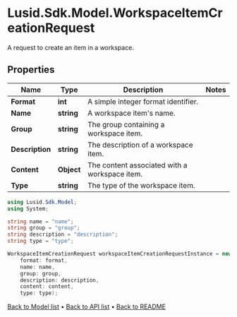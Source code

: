 # Lusid.Sdk.Model.WorkspaceItemCreationRequest
A request to create an item in a workspace.

## Properties

Name | Type | Description | Notes
------------ | ------------- | ------------- | -------------
**Format** | **int** | A simple integer format identifier. | 
**Name** | **string** | A workspace item&#39;s name. | 
**Group** | **string** | The group containing a workspace item. | 
**Description** | **string** | The description of a workspace item. | 
**Content** | **Object** | The content associated with a workspace item. | 
**Type** | **string** | The type of the workspace item. | 

```csharp
using Lusid.Sdk.Model;
using System;

string name = "name";
string group = "group";
string description = "description";
string type = "type";

WorkspaceItemCreationRequest workspaceItemCreationRequestInstance = new WorkspaceItemCreationRequest(
    format: format,
    name: name,
    group: group,
    description: description,
    content: content,
    type: type);
```

[Back to Model list](../README.md#documentation-for-models) &#8226; [Back to API list](../README.md#documentation-for-api-endpoints) &#8226; [Back to README](../README.md)
